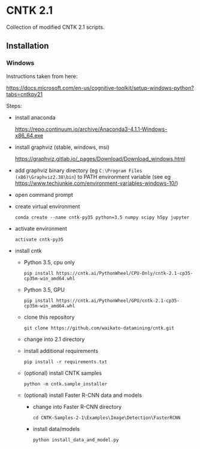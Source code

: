 # CNTK 2.1

Collection of modified CNTK 2.1 scripts.

## Installation

### Windows

Instructions taken from here:

https://docs.microsoft.com/en-us/cognitive-toolkit/setup-windows-python?tabs=cntkpy21

Steps:

* install anaconda
  
  https://repo.continuum.io/archive/Anaconda3-4.1.1-Windows-x86_64.exe

* install graphviz (stable, windows, msi)

  https://graphviz.gitlab.io/_pages/Download/Download_windows.html
  
* add graphviz binary directory (eg `C:\Program Files (x86)\Graphviz2.38\bin`) 
  to PATH environment variable (see eg https://www.techjunkie.com/environment-variables-windows-10/)

* open command prompt
* create virtual environment

  ```
  conda create --name cntk-py35 python=3.5 numpy scipy h5py jupyter
  ```

* activate environment

  ```
  activate cntk-py35
  ```
  
* install cntk

  * Python 3.5, cpu only
  
    ```
    pip install https://cntk.ai/PythonWheel/CPU-Only/cntk-2.1-cp35-cp35m-win_amd64.whl
    ```

  * Python 3.5, GPU

    ```
    pip install https://cntk.ai/PythonWheel/GPU/cntk-2.1-cp35-cp35m-win_amd64.whl
    ```

  * clone this repository
  
    ```
    git clone https://github.com/waikato-datamining/cntk.git
    ```
    
  * change into 2.1 directory
  
  * install additional requirements
  
    ```
    pip install -r requirements.txt
    ```
    
  * (optional) install CNTK samples

    ```
    python -m cntk.sample_installer
    ```
   
  * (optional) install Faster R-CNN data and models
       
      * change into Faster R-CNN directory
    
        ```
        cd CNTK-Samples-2-1\Examples\Image\Detection\FasterRCNN
        ```
    
      * install data/models
    
        ```
        python install_data_and_model.py
        ```
